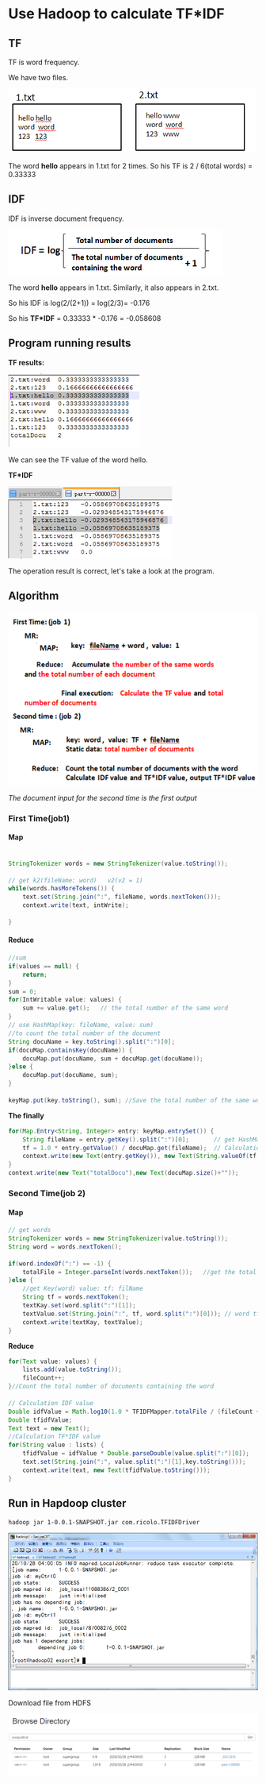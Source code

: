 # Use Hadoop to calculate TF*IDF

## TF

TF is word frequency.

We have two files.

![](.\img\twoFile.png)

The word **hello** appears in 1.txt for 2 times. So his TF is 2 / 6(total words) = 0.33333

## IDF

IDF is inverse document frequency. 

![](.\img\IDF.png)

The word **hello** appears in 1.txt. Similarly, it also appears in 2.txt.

So his IDF is log(2/(2+1)) = log(2/3)= -0.176

So his **TF*IDF** = 0.33333 * -0.176 = -0.058608

## Program running results

**TF results:**

![](.\img\TF-result.png)

We can see the TF value of the word hello.

**TF*IDF**

![](.\img\TFIDF.png)

The operation result is correct, let's take a look at the program.

## Algorithm

![](.\img\sl.png)

*The document input for the second time is the first output*

### First Time(job1)

#### Map

```java

StringTokenizer words = new StringTokenizer(value.toString());
		
// get k2(fileName: word)   v2(v2 = 1)
while(words.hasMoreTokens()) {
	text.set(String.join(":", fileName, words.nextToken()));
	context.write(text, intWrite);
		
}
```

#### Reduce

``` java
//sum
if(values == null) {
    return;
}
sum = 0;
for(IntWritable value: values) {
    sum += value.get();	  // the total number of the same word
}
// use HashMap(key: fileName, value: sum)
//to count the total number of the document
String docuName = key.toString().split(":")[0];
if(docuMap.containsKey(docuName)) {
    docuMap.put(docuName, sum + docuMap.get(docuName));
}else {
    docuMap.put(docuName, sum);
}

keyMap.put(key.toString(), sum); //Save the total number of the same word
```

**The finally**

```java
for(Map.Entry<String, Integer> entry: keyMap.entrySet()) {
    String fileName = entry.getKey().split(":")[0];       // get HashMap key 
    tf = 1.0 * entry.getValue() / docuMap.get(fileName);  // Calculation TF value
    context.write(new Text(entry.getKey()), new Text(String.valueOf(tf.isInfinite() ? Double.MIN_VALUE : tf)));
}
context.write(new Text("totalDocu"),new Text(docuMap.size()+""));
```

### Second Time(job 2)

#### Map

``` java
// get words
StringTokenizer words = new StringTokenizer(value.toString());
String word = words.nextToken();

if(word.indexOf(":") == -1) { 
    totalFile = Integer.parseInt(words.nextToken());   //get the total number of document
}else {
    //get Key(word) value: tf: filName
    String tf = words.nextToken();
    textKay.set(word.split(":")[1]);
    textValue.set(String.join(":", tf, word.split(":")[0])); // word tf filename
    context.write(textKay, textValue); 
}
```

**Reduce**

```java
for(Text value: values) {
    lists.add(value.toString());
    fileCount++;
}//Count the total number of documents containing the word

// Calculation IDF value
Double idfValue = Math.log10(1.0 * TFIDFMapper.totalFile / (fileCount + 1));
Double tfidfValue;
Text text = new Text();
//Calculation TF*IDF value
for(String value : lists) {
    tfidfValue = idfValue * Double.parseDouble(value.split(":")[0]);
    text.set(String.join(":", value.split(":")[1],key.toString()));
    context.write(text, new Text(tfidfValue.toString()));
}
```

## Run in Hapdoop cluster

```shell
hadoop jar 1-0.0.1-SNAPSHOT.jar com.ricolo.TFIDFDriver
```

![](.\img\run.png)

Download file from HDFS

![](.\img\result.png)